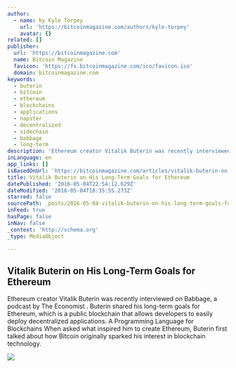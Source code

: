 ```yaml
---
author:
  - name: by Kyle Torpey
    url: 'https://bitcoinmagazine.com/authors/kyle-torpey'
    avatar: {}
related: []
publisher:
  url: 'https://bitcoinmagazine.com'
  name: Bitcoin Magazine
  favicon: 'https://fs.bitcoinmagazine.com/ico/favicon.ico'
  domain: bitcoinmagazine.com
keywords:
  - buterin
  - bitcoin
  - ethereum
  - blockchains
  - applications
  - napster
  - decentralized
  - sidechain
  - babbage
  - long-term
description: 'Ethereum creator Vitalik Buterin was recently interviewed on Babbage, a podcast by The Economist . Buterin shared his long-term goals for Ethereum, which is a public blockchain that allows developers to easily deploy decentralized applications. A Programming Language for Blockchains When asked what inspired him to create Ethereum, Buterin first talked about how Bitcoin originally sparked his interest in blockchain technology.'
inLanguage: en
app_links: []
isBasedOnUrl: 'https://bitcoinmagazine.com/articles/vitalik-buterin-on-his-long-term-goals-for-ethereum-1462381147'
title: Vitalik Buterin on His Long-Term Goals for Ethereum
datePublished: '2016-05-04T22:54:12.629Z'
dateModified: '2016-05-04T18:35:55.273Z'
starred: false
sourcePath: _posts/2016-05-04-vitalik-buterin-on-his-long-term-goals-for-ethereum.md
inFeed: true
hasPage: false
inNav: false
_context: 'http://schema.org'
_type: MediaObject

---
```

<article style=""><h1>Vitalik Buterin on His Long-Term Goals for Ethereum</h1><p>Ethereum creator Vitalik Buterin was recently interviewed on Babbage, a podcast by The Economist . Buterin shared his long-term goals for Ethereum, which is a public blockchain that allows developers to easily deploy decentralized applications. A Programming Language for Blockchains When asked what inspired him to create Ethereum, Buterin first talked about how Bitcoin originally sparked his interest in blockchain technology.</p><img src="https://fs.bitcoinmagazine.com/img/articles/vitalik-buterin-on-his-long-term-goals-for-ethereum.jpg" /></article>